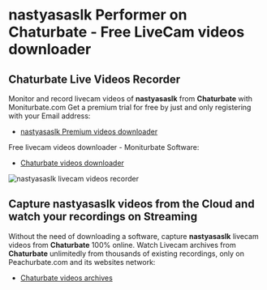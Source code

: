 # nastyasaslk Performer on Chaturbate - Free LiveCam videos downloader

## Chaturbate Live Videos Recorder

Monitor and record livecam videos of **nastyasaslk** from **Chaturbate** with Moniturbate.com
Get a premium trial for free by just and only registering with your Email address:
* [nastyasaslk Premium videos downloader](https://moniturbate.com/request-demo-licence-key.html)

Free livecam videos downloader - Moniturbate Software:
* [Chaturbate videos downloader](https://moniturbate.com/moniturbate-download-software.html)

![nastyasaslk livecam videos recorder](https://peachurnet.com/templates/moniturbate-software.png)


## Capture nastyasaslk videos from the Cloud and watch your recordings on Streaming

Without the need of downloading a software, capture **nastyasaslk** livecam videos from **Chaturbate** 100% online.
Watch Livecam archives from **Chaturbate** unlimitedly from thousands of existing recordings, only on Peachurbate.com and its websites network:
* [Chaturbate videos archives](https://peachurnet.com/)